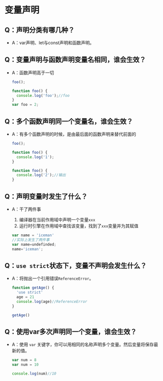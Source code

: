 # 变量声明

## Q：声明分类有哪几种？

* A：var声明、let与const声明和函数声明。

## Q：变量声明与函数声明变量名相同，谁会生效？

* A：函数声明高于一切

  ````javascript
  foo();
  
  function foo() {
    console.log('foo');//foo
  }
  var foo = 2;
  ````

## Q：多个函数声明同一个变量名，谁会生效？

* A：有多个函数声明的时候，是由最后面的函数声明来替代前面的

  ````javascript
  foo();
  
  function foo() {
    console.log('1');
  }
  
  function foo() {
    console.log('2');//输出
  }
  ````

## Q：声明变量时发生了什么？

* A：干了两件事

  1. 编译器在当前作用域中声明一个变量`xxx`
  2. 运行时引擎在作用域中查找该变量，找到了`xxx`变量并为其赋值

  `````javascript
  var name = 'iceman'
  //实际上发生了两件事
  var name=undefinded;
  name='iceman';
  `````

## Q：`use strict`状态下，变量不声明会发生什么？

* A：将抛出一个引用错误`ReferenceError`。

  ````javascript
  function getAge() {
    'use strict'
    age = 21
    console.log(age)//ReferenceError
  }
  
  getAge()
  ````


## Q：使用var多次声明同一个变量，谁会生效？

* A：使用 `var` 关键字，你可以用相同的名称声明多个变量。然后变量将保存最新的值。

  ````javascript
  var num = 8
  var num = 10
  
  console.log(num)//10
  ````

  
